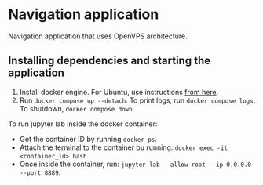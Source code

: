 # Navigation application

Navigation application that uses OpenVPS architecture.

## Installing dependencies and starting the application

1. Install docker engine. For Ubuntu, use instructions [from here](https://docs.docker.com/engine/install/ubuntu/#install-using-the-repository).
2. Run `docker compose up --detach`. To print logs, run `docker compose logs`. To shutdown, `docker compose down`.

To run jupyter lab inside the docker container: 
- Get the container ID by running `docker ps`.
- Attach the terminal to the container bu running: `docker exec -it <container_id> bash`.
- Once inside the container, run: `jupyter lab --allow-root --ip 0.0.0.0 --port 8889`.
